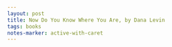 ```yaml
---
layout: post
title: Now Do You Know Where You Are, by Dana Levin
tags: books
notes-marker: active-with-caret
---
```

